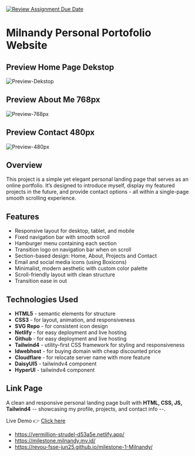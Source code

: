 [![Review Assignment Due Date](https://classroom.github.com/assets/deadline-readme-button-22041afd0340ce965d47ae6ef1cefeee28c7c493a6346c4f15d667ab976d596c.svg)](https://classroom.github.com/a/akoVEwkh)

# **Milnandy Personal Portofolio Website**

## Preview Home Page Dekstop
![Preview-Dekstop]()

## Preview About Me 768px
![Preview-768px]()

## Preview Contact 480px
![Preview-480px]()

## Overview

This project is a simple yet elegant personal landing page that serves as an online portfolio. It’s designed to introduce myself, display my featured projects in the future, and provide contact options - all within a single-page smooth scrolling experience. 

## Features

- Responsive layout for desktop, tablet, and mobile
- Fixed navigation bar with smooth scroll
- Hamburger menu containing each section
- Transition logo on navigation bar when on scroll
- Section-based design: Home, About, Projects and Contact
- Email and social media icons (using Boxicons)
- Minimalist, modern aesthetic with custom color palette
- Scroll-friendly layout with clean structure
- Transition ease in out

## Technologies Used

- **HTML5** - semantic elements for structure
- **CSS3** - for layout, animation, and responsiveness
- **SVG Repo** - for consistent icon design
- **Netlify** - for easy deployment and live hosting
- **Github** - for easy deployment and live hosting
- **Tailwind4** - utility-first CSS framework for styling and responsiveness
- **Idwebhost** - for buying domain with cheap discounted price
- **Cloudflare** - for relocate server name with more feature
- **DaisyUI5** - tailwindv4 component
- **HyperUI** - tailwindv4 component


## Link Page
A clean and responsive personal landing page built with **HTML, CSS, JS, Tailwind4** -- showcasing my profile, projects, and contact info --.  

Live Demo 👉 [Click here](https://revou-fsse-jun25.github.io/milestone-1-Milnandy/)
- https://vermillion-strudel-d53a5e.netlify.app/
- https://milestone.milnandy.my.id/
- https://revou-fsse-jun25.github.io/milestone-1-Milnandy/